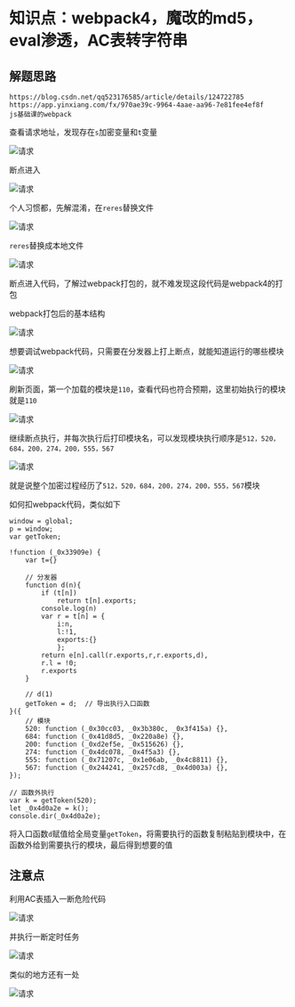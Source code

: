 # 知识点：webpack4，魔改的md5，eval渗透，AC表转字符串

## 解题思路

    https://blog.csdn.net/qq523176585/article/details/124722785
    https://app.yinxiang.com/fx/970ae39c-9964-4aae-aa96-7e81fee4ef8f
    js基础课的webpack

查看请求地址，发现存在`s`加密变量和`t`变量

![请求](./img/1.png)

断点进入

![请求](./img/2.png)

个人习惯都，先解混淆，在`reres`替换文件

![请求](./img/3.png)

`reres`替换成本地文件

![请求](./img/4.png)

断点进入代码，了解过webpack打包的，就不难发现这段代码是webpack4的打包

webpack打包后的基本结构

![请求](./img/5.png)

想要调试webpack代码，只需要在分发器上打上断点，就能知道运行的哪些模块

![请求](./img/6.png)

刷新页面，第一个加载的模块是`110`，查看代码也符合预期，这里初始执行的模块就是`110`

![请求](./img/7.png)

继续断点执行，并每次执行后打印模块名，可以发现模块执行顺序是`512，520，684，200，274，200，555，567`

![请求](./img/8.png)

就是说整个加密过程经历了`512，520，684，200，274，200，555，567`模块

如何扣webpack代码，类似如下

    window = global;
    p = window;
    var getToken;

    !function (_0x33909e) {
        var t={}

        // 分发器
        function d(n){
            if (t[n])
                return t[n].exports;
            console.log(n)
            var r = t[n] = {
                i:n,
                l:!1,
                exports:{}
                };
            return e[n].call(r.exports,r,r.exports,d),
            r.l = !0;
            r.exports
        }

        // d(1)
        getToken = d;  // 导出执行入口函数
    }({
        // 模块
        520: function (_0x30cc03, _0x3b380c, _0x3f415a) {},
        684: function (_0x41d8d5, _0x220a8e) {},
        200: function (_0xd2ef5e, _0x515626) {},
        274: function (_0x4dc078, _0x4f5a3) {},
        555: function (_0x71207c, _0x1e06ab, _0x4c8811) {},
        567: function (_0x244241, _0x257cd8, _0x4d003a) {},
    });

    // 函数外执行
    var k = getToken(520);
    let _0x4d0a2e = k();
    console.dir(_0x4d0a2e);

将入口函数`d`赋值给全局变量`getToken`，将需要执行的函数复制粘贴到模块中，在函数外给到需要执行的模块，最后得到想要的值

## 注意点

利用AC表插入一断危险代码

![请求](./img/9.png)

并执行一断定时任务

![请求](./img/10.png)

类似的地方还有一处

![请求](./img/11.png)